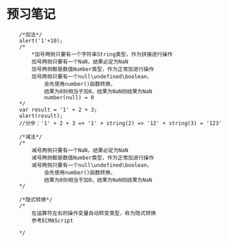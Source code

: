 # 预习笔记

        /*加法*/
        alert('1'+10);
        /* 
            *加号两侧只要有一个字符串String类型，作为拼接进行操作
            加号两侧只要有一个NaN，结果必定为NaN
            加号两侧都是数值Number类型，作为正常加进行操作
            加号两侧只要有一个null\undefined\boolean，
                会先使用number()函数转换，
                结果为0则相当于加0，结果为NaN则结果为NaN
                number(null) = 0
        */
        var result = '1' + 2 + 3;
        alert(result);
        //分步：'1' + 2 + 3 => '1' + string(2) => '12' + string(3) = '123'

        /*减法*/
        /*
            减号两侧只要有一个NaN，结果必定为NaN
            减号两侧都是数值Number类型，作为正常加进行操作
            减号两侧只要有一个null\undefined\boolean，
                会先使用number()函数转换，
                结果为0则相当于加0，结果为NaN则结果为NaN
        */

        /*隐式转换*/
        /*
            在运算符左右的操作变量自动转变类型，称为隐式转换
            参考ECMAScript
            
        */